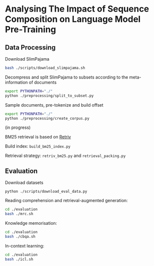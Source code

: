 # Analysing The Impact of Sequence Composition on Language Model Pre-Training


## Data Processing

Download SlimPajama
```bash
bash ./scripts/download_slimpajama.sh
```

Decompress and split SlimPajama to subsets according to the meta-information of documents
```bash
export PYTHONPATH="./"
python ./preprocessing/split_to_subset.py
```

Sample documents, pre-tokenize and build offset

```bash
export PYTHONPATH="./"
python ./preprocessing/create_corpus.py
```

(in progress)

BM25 retrieval is based on [Retriv](https://github.com/AmenRa/retriv)

Build index: ```build_bm25_index.py```

Retrieval strategy: ```retriv_bm25.py``` and ```retrieval_packing.py```

## Evaluation

Download datasets
```
python ./scripts/download_eval_data.py
```


Reading comprehension and retrieval-augmented generation: 
```bash
cd ./evaluation
bash ./mrc.sh
```

Knowledge memorisation:
```bash
cd ./evaluation
bash ./cbqa.sh
```

In-context learning: 
```bash
cd ./evaluation
bash ./icl.sh
```

